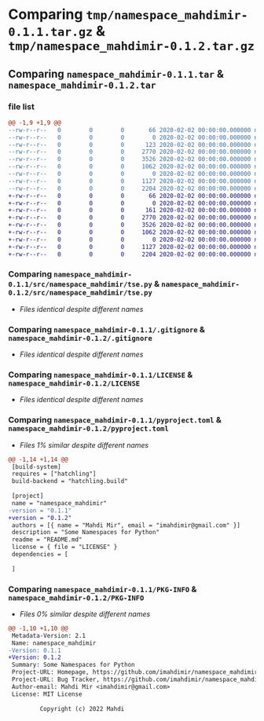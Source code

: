 # Comparing `tmp/namespace_mahdimir-0.1.1.tar.gz` & `tmp/namespace_mahdimir-0.1.2.tar.gz`

## Comparing `namespace_mahdimir-0.1.1.tar` & `namespace_mahdimir-0.1.2.tar`

### file list

```diff
@@ -1,9 +1,9 @@
--rw-r--r--   0        0        0       66 2020-02-02 00:00:00.000000 namespace_mahdimir-0.1.1/.gitattributes
--rw-r--r--   0        0        0        0 2020-02-02 00:00:00.000000 namespace_mahdimir-0.1.1/src/namespace_mahdimir/__init__.py
--rw-r--r--   0        0        0      123 2020-02-02 00:00:00.000000 namespace_mahdimir-0.1.1/src/namespace_mahdimir/github_data_url.py
--rw-r--r--   0        0        0     2770 2020-02-02 00:00:00.000000 namespace_mahdimir-0.1.1/src/namespace_mahdimir/tse.py
--rw-r--r--   0        0        0     3526 2020-02-02 00:00:00.000000 namespace_mahdimir-0.1.1/.gitignore
--rw-r--r--   0        0        0     1062 2020-02-02 00:00:00.000000 namespace_mahdimir-0.1.1/LICENSE
--rw-r--r--   0        0        0        0 2020-02-02 00:00:00.000000 namespace_mahdimir-0.1.1/README.md
--rw-r--r--   0        0        0     1127 2020-02-02 00:00:00.000000 namespace_mahdimir-0.1.1/pyproject.toml
--rw-r--r--   0        0        0     2204 2020-02-02 00:00:00.000000 namespace_mahdimir-0.1.1/PKG-INFO
+-rw-r--r--   0        0        0       66 2020-02-02 00:00:00.000000 namespace_mahdimir-0.1.2/.gitattributes
+-rw-r--r--   0        0        0        0 2020-02-02 00:00:00.000000 namespace_mahdimir-0.1.2/src/namespace_mahdimir/__init__.py
+-rw-r--r--   0        0        0      161 2020-02-02 00:00:00.000000 namespace_mahdimir-0.1.2/src/namespace_mahdimir/github_data_url.py
+-rw-r--r--   0        0        0     2770 2020-02-02 00:00:00.000000 namespace_mahdimir-0.1.2/src/namespace_mahdimir/tse.py
+-rw-r--r--   0        0        0     3526 2020-02-02 00:00:00.000000 namespace_mahdimir-0.1.2/.gitignore
+-rw-r--r--   0        0        0     1062 2020-02-02 00:00:00.000000 namespace_mahdimir-0.1.2/LICENSE
+-rw-r--r--   0        0        0        0 2020-02-02 00:00:00.000000 namespace_mahdimir-0.1.2/README.md
+-rw-r--r--   0        0        0     1127 2020-02-02 00:00:00.000000 namespace_mahdimir-0.1.2/pyproject.toml
+-rw-r--r--   0        0        0     2204 2020-02-02 00:00:00.000000 namespace_mahdimir-0.1.2/PKG-INFO
```

### Comparing `namespace_mahdimir-0.1.1/src/namespace_mahdimir/tse.py` & `namespace_mahdimir-0.1.2/src/namespace_mahdimir/tse.py`

 * *Files identical despite different names*

### Comparing `namespace_mahdimir-0.1.1/.gitignore` & `namespace_mahdimir-0.1.2/.gitignore`

 * *Files identical despite different names*

### Comparing `namespace_mahdimir-0.1.1/LICENSE` & `namespace_mahdimir-0.1.2/LICENSE`

 * *Files identical despite different names*

### Comparing `namespace_mahdimir-0.1.1/pyproject.toml` & `namespace_mahdimir-0.1.2/pyproject.toml`

 * *Files 1% similar despite different names*

```diff
@@ -1,14 +1,14 @@
 [build-system]
 requires = ["hatchling"]
 build-backend = "hatchling.build"
 
 [project]
 name = "namespace_mahdimir"
-version = "0.1.1"
+version = "0.1.2"
 authors = [{ name = "Mahdi Mir", email = "imahdimir@gmail.com" }]
 description = "Some Namespaces for Python"
 readme = "README.md"
 license = { file = "LICENSE" }
 dependencies = [
 
 ]
```

### Comparing `namespace_mahdimir-0.1.1/PKG-INFO` & `namespace_mahdimir-0.1.2/PKG-INFO`

 * *Files 0% similar despite different names*

```diff
@@ -1,10 +1,10 @@
 Metadata-Version: 2.1
 Name: namespace_mahdimir
-Version: 0.1.1
+Version: 0.1.2
 Summary: Some Namespaces for Python
 Project-URL: Homepage, https://github.com/imahdimir/namespace_mahdimir
 Project-URL: Bug Tracker, https://github.com/imahdimir/namespace_mahdimir/issues
 Author-email: Mahdi Mir <imahdimir@gmail.com>
 License: MIT License
         
         Copyright (c) 2022 Mahdi
```

